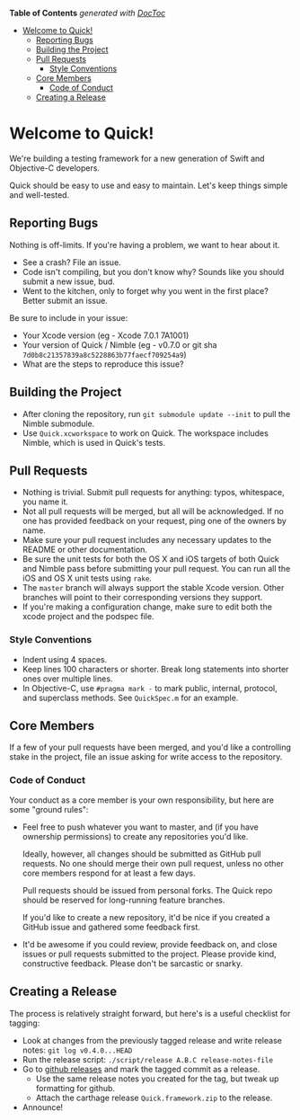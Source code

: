 <!-- START doctoc generated TOC please keep comment here to allow auto update -->
<!-- DON'T EDIT THIS SECTION, INSTEAD RE-RUN doctoc TO UPDATE -->
**Table of Contents**  *generated with [DocToc](http://doctoc.herokuapp.com/)*

- [Welcome to Quick!](#welcome-to-quick!)
  - [Reporting Bugs](#reporting-bugs)
  - [Building the Project](#building-the-project)
  - [Pull Requests](#pull-requests)
    - [Style Conventions](#style-conventions)
  - [Core Members](#core-members)
    - [Code of Conduct](#code-of-conduct)
  - [Creating a Release](#creating-a-release)

<!-- END doctoc generated TOC please keep comment here to allow auto update -->

# Welcome to Quick!

We're building a testing framework for a new generation of Swift and
Objective-C developers.

Quick should be easy to use and easy to maintain. Let's keep things
simple and well-tested.

## Reporting Bugs

Nothing is off-limits. If you're having a problem, we want to hear about
it.

- See a crash? File an issue.
- Code isn't compiling, but you don't know why? Sounds like you should
  submit a new issue, bud.
- Went to the kitchen, only to forget why you went in the first place?
  Better submit an issue.

Be sure to include in your issue:

- Your Xcode version (eg - Xcode 7.0.1 7A1001)
- Your version of Quick / Nimble (eg - v0.7.0 or git sha `7d0b8c21357839a8c5228863b77faecf709254a9`)
- What are the steps to reproduce this issue?

## Building the Project

- After cloning the repository, run `git submodule update --init` to pull the Nimble submodule.
- Use `Quick.xcworkspace` to work on Quick. The workspace includes
  Nimble, which is used in Quick's tests.

## Pull Requests

- Nothing is trivial. Submit pull requests for anything: typos,
  whitespace, you name it.
- Not all pull requests will be merged, but all will be acknowledged. If
  no one has provided feedback on your request, ping one of the owners
  by name.
- Make sure your pull request includes any necessary updates to the
  README or other documentation.
- Be sure the unit tests for both the OS X and iOS targets of both Quick
  and Nimble pass before submitting your pull request. You can run all
  the iOS and OS X unit tests using `rake`.
- The `master` branch will always support the stable Xcode version. Other
  branches will point to their corresponding versions they support.
- If you're making a configuration change, make sure to edit both the xcode
  project and the podspec file.

### Style Conventions

- Indent using 4 spaces.
- Keep lines 100 characters or shorter. Break long statements into
  shorter ones over multiple lines.
- In Objective-C, use `#pragma mark -` to mark public, internal,
  protocol, and superclass methods. See `QuickSpec.m` for an example.

## Core Members

If a few of your pull requests have been merged, and you'd like a
controlling stake in the project, file an issue asking for write access
to the repository.

### Code of Conduct

Your conduct as a core member is your own responsibility, but here are
some "ground rules":

- Feel free to push whatever you want to master, and (if you have
  ownership permissions) to create any repositories you'd like.

  Ideally, however, all changes should be submitted as GitHub pull
  requests. No one should merge their own pull request, unless no
  other core members respond for at least a few days.

  Pull requests should be issued from personal forks. The Quick repo
  should be reserved for long-running feature branches.

  If you'd like to create a new repository, it'd be nice if you created
  a GitHub issue and gathered some feedback first.

- It'd be awesome if you could review, provide feedback on, and close
  issues or pull requests submitted to the project. Please provide kind,
  constructive feedback. Please don't be sarcastic or snarky.

## Creating a Release

The process is relatively straight forward, but here's is a useful checklist for tagging:

- Look at changes from the previously tagged release and write release notes: `git log v0.4.0...HEAD`
- Run the release script: `./script/release A.B.C release-notes-file`
- Go to [github releases](https://github.com/Quick/Quick/releases) and mark the tagged commit as a release.
  - Use the same release notes you created for the tag, but tweak up formatting for github.
  - Attach the carthage release `Quick.framework.zip` to the release.
- Announce!
